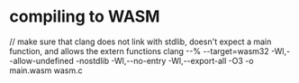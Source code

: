 
# compiling to WASM
// make sure that clang does not link with stdlib, doesn't expect a main function, and allows the extern functions
clang --% --target=wasm32 -Wl,--allow-undefined -nostdlib -Wl,--no-entry -Wl,--export-all -O3 -o main.wasm wasm.c